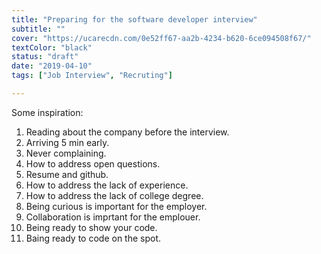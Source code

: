 ```yaml
---
title: "Preparing for the software developer interview"
subtitle: ""
cover: "https://ucarecdn.com/0e52ff67-aa2b-4234-b620-6ce094508f67/"
textColor: "black"
status: "draft"
date: "2019-04-10"
tags: ["Job Interview", "Recruting"]

---
```


Some inspiration:
1. Reading about the company before the interview.
2. Arriving 5 min early.
3. Never complaining.
4. How to address open questions.
5. Resume and github.
6. How to address the lack of experience.
7. How to address the lack of college degree.
8. Being curious is important for the employer.
9. Collaboration is imprtant for the emplouer.
10. Being ready to show your code.
11. Baing ready to code on the spot.
